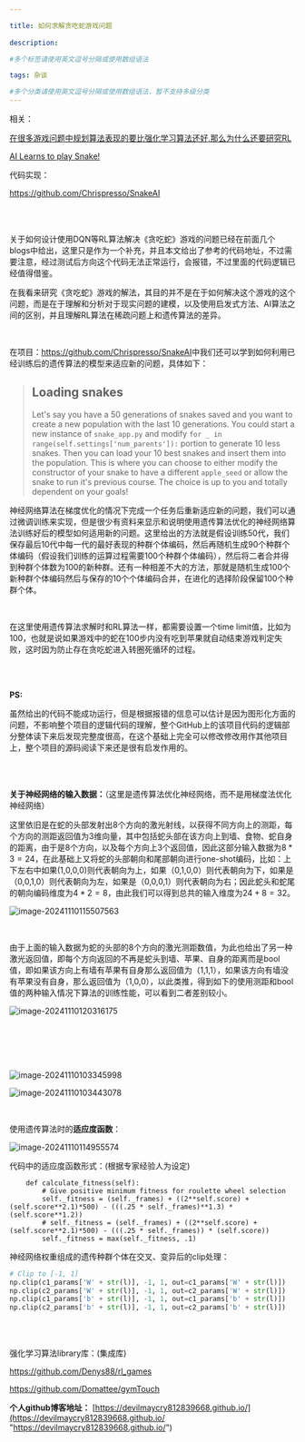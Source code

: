 ```yaml
---

title: 如何求解贪吃蛇游戏问题
 
description: 

#多个标签请使用英文逗号分隔或使用数组语法

tags: 杂谈

#多个分类请使用英文逗号分隔或使用数组语法，暂不支持多级分类
---
```


相关：

[在很多游戏问题中规划算法表现的要比强化学习算法还好,那么为什么还要研究RL](https://www.cnblogs.com/xyz/p/18536686)

[AI Learns to play Snake!](https://www.youtube.com/watch?v=vhiO4WsHA6c)



代码实现：

https://github.com/Chrispresso/SnakeAI

<br/>

<br/>

关于如何设计使用DQN等RL算法解决《贪吃蛇》游戏的问题已经在前面几个blogs中给出，这里只是作为一个补充，并且本文给出了参考的代码地址，不过需要注意，经过测试后方向这个代码无法正常运行，会报错，不过里面的代码逻辑已经值得借鉴。



在我看来研究《贪吃蛇》游戏的解法，其目的并不是在于如何解决这个游戏的这个问题，而是在于理解和分析对于现实问题的建模，以及使用启发式方法、AI算法之间的区别，并且理解RL算法在稀疏问题上和遗传算法的差异。

<br/>

在项目：<https://github.com/Chrispresso/SnakeAI>中我们还可以学到如何利用已经训练后的遗传算法的模型来适应新的问题，具体如下：

> ## Loading snakes
>
> Let's say you have a 50 generations of snakes saved and you want to create a new population with the last 10 generations. You could start a new instance of `snake_app.py` and modify `for _ in range(self.settings['num_parents']):` portion to generate 10 less snakes. Then you can load your 10 best snakes and insert them into the population. This is where you can choose to either modify the constructor of your snake to have a different `apple_seed` or allow the snake to run it's previous course. The choice is up to you and totally dependent on your goals!

神经网络算法在梯度优化的情况下完成一个任务后重新适应新的问题，我们可以通过微调训练来实现，但是很少有资料来显示和说明使用遗传算法优化的神经网络算法训练好后的模型如何适用新的问题。这里给出的方法就是假设训练50代，我们保存最后10代中每一代的最好表现的种群个体编码，然后再随机生成90个种群个体编码（假设我们训练的运算过程需要100个种群个体编码），然后将二者合并得到种群个体数为100的新种群。还有一种相差不大的方法，那就是随机生成100个新种群个体编码然后与保存的10个个体编码合并，在进化的选择阶段保留100个种群个体。

<br/>

在这里使用遗传算法求解时和RL算法一样，都需要设置一个time limit值，比如为100，也就是说如果游戏中的蛇在100步内没有吃到苹果就自动结束游戏判定失败，这时因为防止存在贪吃蛇进入转圈死循环的过程。

<br/>

<br/>

**PS:**

虽然给出的代码不能成功运行，但是根据报错的信息可以估计是因为图形化方面的问题，不影响整个项目的逻辑代码的理解，整个GitHub上的该项目代码的逻辑部分整体读下来后发现完整度很高，在这个基础上完全可以修改修改用作其他项目上，整个项目的源码阅读下来还是很有启发作用的。







<br/>

<br/>



**关于神经网络的输入数据：**（这里是遗传算法优化神经网络，而不是用梯度法优化神经网络）



这里依旧是在蛇的头部发射出8个方向的激光射线，以获得不同方向上的测距，每个方向的测距返回值为3维向量，其中包括蛇头部在该方向上到墙、食物、蛇自身的距离，由于是8个方向，以及每个方向上3个返回值，因此这部分输入数据为$8*3=24$，在此基础上又将蛇的头部朝向和尾部朝向进行one-shot编码，比如：上下左右中如果(1,0,0,0)则代表朝向为上，如果（0,1,0,0）则代表朝向为下，如果是（0,0,1,0）则代表朝向为左，如果是（0,0,0,1）则代表朝向为右；因此蛇头和蛇尾的朝向编码维度为$4*2=8$，由此我们可以得到总共的输入维度为$24+8=32$。



![image-20241110115507563](./2024_11_10_1_如何求解贪吃蛇游戏问题.assets/image-20241110115507563.png)





<br/>

由于上面的输入数据为蛇的头部的8个方向的激光测距数值，为此也给出了另一种激光返回值，即每个方向返回的不再是蛇头到墙、苹果、自身的距离而是bool值，即如果该方向上有墙有苹果有自身那么返回值为（1,1,1），如果该方向有墙没有苹果没有自身，那么返回值为（1,0,0），以此类推，得到如下的使用测距和bool值的两种输入情况下算法的训练性能，可以看到二者差别较小。

![image-20241110120316175](./2024_11_10_1_如何求解贪吃蛇游戏问题.assets/image-20241110120316175.png)





<br/>

<br/>

<br/>

<br/>

![image-20241110103345998](./2024_11_10_1_如何求解贪吃蛇游戏问题.assets/image-20241110103345998.png)

![image-20241110103443078](./2024_11_10_1_如何求解贪吃蛇游戏问题.assets/image-20241110103443078.png)



<br/>

使用遗传算法时的**适应度函数**：



![image-20241110114955574](./2024_11_10_1_如何求解贪吃蛇游戏问题.assets/image-20241110114955574.png)



代码中的适应度函数形式：(根据专家经验人为设定)

```python3
    def calculate_fitness(self):
        # Give positive minimum fitness for roulette wheel selection
        self._fitness = (self._frames) + ((2**self.score) + (self.score**2.1)*500) - (((.25 * self._frames)**1.3) * (self.score**1.2))
        # self._fitness = (self._frames) + ((2**self.score) + (self.score**2.1)*500) - (((.25 * self._frames)) * (self.score))
        self._fitness = max(self._fitness, .1)

```



神经网络权重组成的遗传种群个体在交叉、变异后的clip处理：

```python
# Clip to [-1, 1]
np.clip(c1_params['W' + str(l)], -1, 1, out=c1_params['W' + str(l)])
np.clip(c2_params['W' + str(l)], -1, 1, out=c2_params['W' + str(l)])
np.clip(c1_params['b' + str(l)], -1, 1, out=c1_params['b' + str(l)])
np.clip(c2_params['b' + str(l)], -1, 1, out=c2_params['b' + str(l)])
```





<br/>

<br/>

强化学习算法library库：(集成库)

https://github.com/Denys88/rl_games



https://github.com/Domattee/gymTouch







**个人github博客地址：**
[https://devilmaycry812839668.github.io/](https://devilmaycry812839668.github.io/ "https://devilmaycry812839668.github.io/")
